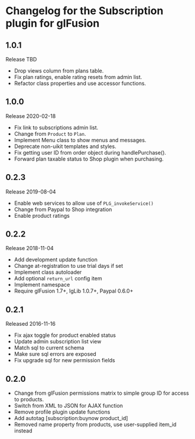 # Changelog for the Subscription plugin for glFusion

## 1.0.1
Release TBD
- Drop views column from plans table.
- Fix plan ratings, enable rating resets from admin list.
- Refactor class properties and use accessor functions.

## 1.0.0
Release 2020-02-18
- Fix link to subscriptions admin list.
- Change from `Product` to `Plan`.
- Implement Menu class to show menus and messages.
- Deprecate non-uikit templates and styles.
- Fix getting user ID from order object during handlePurchase().
- Forward plan taxable status to Shop plugin when purchasing.

## 0.2.3
Release 2019-08-04
- Enable web services to allow use of `PLG_invokeService()`
- Change from Paypal to Shop integration
- Enable product ratings

## 0.2.2
Release 2018-11-04
- Add development update function
- Change at-registration to use trial days if set
- Implement class autoloader
- Add optional `return_url` config item
- Implement namespace
- Require glFusion 1.7+, lgLib 1.0.7+, Paypal 0.6.0+

## 0.2.1
Released 2016-11-16
- Fix ajax toggle for product enabled status
- Update admin subscription list view
- Match sql to current schema
- Make sure sql errors are exposed
- Fix upgrade sql for new permission fields

## 0.2.0
- Change from glFusion permissions matrix to simple group ID for access to products.
- Switch from XML to JSON for AJAX function
- Remove profile plugin update functions
- Add autotag [subscription:buynow product_id]
- Removed name property from products, use user-supplied item_id instead
